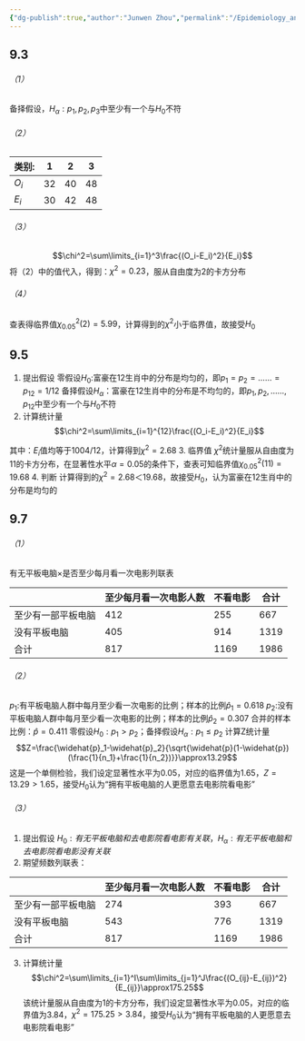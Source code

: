 ```yaml
---
{"dg-publish":true,"author":"Junwen Zhou","permalink":"/Epidemiology_and_Health_Statistics/math/pttjx/第九章作业/","dgPassFrontmatter":true}
---
```



## 9.3
###### （1）
备择假设，$H_{\alpha}:p_1,p_2,p_3$中至少有一个与$H_0$不符
###### （2）

|类别:|1|2|3|
| --- | --- | --- | --- |
|$O_i$|32|40|48|
|$E_i$|30|42|48|
###### （3）
$$\chi^2=\sum\limits_{i=1}^3\frac{(O_i-E_i)^2}{E_i}$$
将（2）中的值代入，得到：$\chi^2=0.23$，服从自由度为2的卡方分布
###### （4）
查表得临界值$\chi_{0.05}^2(2)=5.99$，计算得到的$\chi^2$小于临界值，故接受$H_0$
## 9.5
1. 提出假设
零假设$H_0:$富豪在12生肖中的分布是均匀的，即$p_1=p_2=……=p_{12}=1/12$
备择假设$H_\alpha：$富豪在12生肖中的分布是不均匀的，即$p_1,p_2,……,p_{12}$中至少有一个与$H_0$不符
2. 计算统计量
$$\chi^2=\sum\limits_{i=1}^{12}\frac{(O_i-E_i)^2}{E_i}$$

其中：$E_i$值均等于$1004/12$，计算得到$\chi^2=2.68$
3. 临界值
$\chi^2$统计量服从自由度为11的卡方分布，在显著性水平$\alpha=0.05$的条件下，查表可知临界值$\chi_{0.05}^2(11)=19.68$
4. 判断
计算得到的$\chi^2=2.68＜19.68$，故接受$H_0$，认为富豪在12生肖中的分布是均匀的
## 9.7
###### （1）
有无平板电脑×是否至少每月看一次电影列联表

|  |至少每月看一次电影人数|不看电影|合计|
| --- | --- | --- | --- |
|至少有一部平板电脑|412|255|667|
|没有平板电脑|405|914|1319|
|合计|817|1169|1986|
###### （2）
$p_1:$有平板电脑人群中每月至少看一次电影的比例；样本的比例$\widehat{p}_1=0.618$
$p_2:$没有平板电脑人群中每月至少看一次电影的比例；样本的比例$\widehat{p}_2=0.307$
合并的样本比例：$\widehat{p}=0.411$
零假设$H_0:p_1>p_2$；备择假设$H_\alpha:p_1≤p_2$
计算Z统计量
$$Z=\frac{\widehat{p}_1-\widehat{p}_2}{\sqrt{\widehat{p}(1-\widehat{p})(\frac{1}{n_1}+\frac{1}{n_2})}}\approx13.29$$
这是一个单侧检验，我们设定显著性水平为0.05，对应的临界值为1.65，$Z=13.29>1.65$，接受$H_0$认为“拥有平板电脑的人更愿意去电影院看电影”
###### （3）
1. 提出假设
$H_0:有无平板电脑和去电影院看电影有关联$，$H_\alpha:有无平板电脑和去电影院看电影没有关联$
2. 期望频数列联表：

|  |至少每月看一次电影人数|不看电影|合计|
| --- | --- | --- | --- |
|至少有一部平板电脑|274|393|667|
|没有平板电脑|543|776|1319|
|合计|817|1169|1986|
3. 计算统计量
$$\chi^2=\sum\limits_{i=1}^I\sum\limits_{j=1}^J\frac{(O_{ij}-E_{ij})^2}{E_{ij}}\approx175.25$$
该统计量服从自由度为1的卡方分布，我们设定显著性水平为0.05，对应的临界值为3.84，$\chi^2=175.25>3.84$，接受$H_0$认为“拥有平板电脑的人更愿意去电影院看电影”


